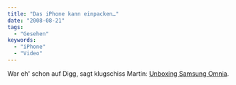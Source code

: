 ```yaml
---
title: "Das iPhone kann einpacken…"
date: "2008-08-21"
tags:
  - "Gesehen"
keywords:
  - "iPhone"
  - "Video"
---
```



War eh' schon auf Digg, sagt klugschiss Martin: [Unboxing Samsung Omnia](https://www.youtube.com/watch?v=QQlzX7EyIwU).
